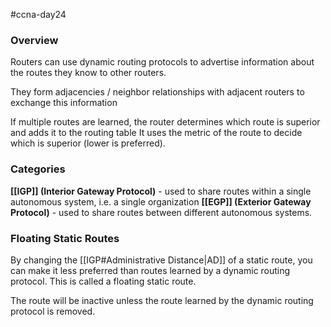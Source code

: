 #ccna-day24

### Overview
Routers can use dynamic routing protocols to advertise information about the routes they know to other routers.

They form adjacencies / neighbor relationships with adjacent routers to exchange this information

If multiple routes are learned, the router determines which route is superior and adds it to the routing table It uses the metric of the route to decide which is superior (lower is preferred).

### Categories
**[[IGP]] (Interior Gateway Protocol)** - used to share routes within a single autonomous system, i.e. a single organization
**[[EGP]] (Exterior Gateway Protocol)** - used to share routes between different autonomous systems.

### Floating Static Routes
By changing the [[IGP#Administrative Distance|AD]] of a static route, you can make it less preferred than routes learned by a dynamic routing protocol. This is called a floating static route.

The route will be inactive unless the route learned by the dynamic routing protocol is removed.
